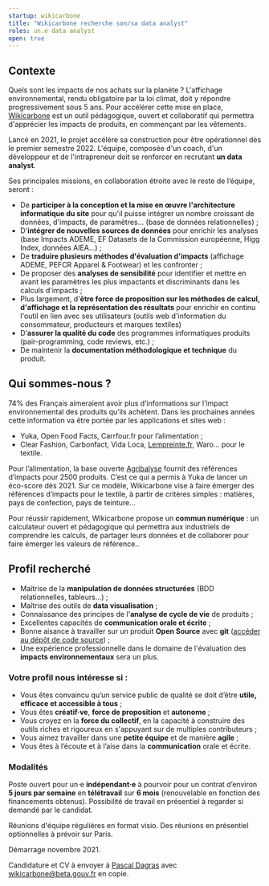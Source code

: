 ```yaml
---
startup: wikicarbone
title: "Wikicarbone recherche son/sa data analyst"
roles: un.e data analyst
open: true
---
```


## Contexte

Quels sont les impacts de nos achats sur la planète ? L'affichage environnemental, rendu obligatoire par la loi climat, doit y répondre progressivement sous 5 ans. Pour accélérer cette mise en place, [Wikicarbone](https://wikicarbone.beta.gouv.fr/) est un outil pédagogique, ouvert et collaboratif qui permettra d'apprécier les impacts de produits, en commençant par les vêtements. 

Lancé en 2021, le projet accélère sa construction pour être opérationnel dès le premier semestre 2022. L'équipe, composée d'un coach, d'un développeur et de l'intrapreneur doit se renforcer en recrutant **un data analyst**.

Ses principales missions, en collaboration étroite avec le reste de l’équipe, seront :

- De **participer à la conception et la mise en œuvre l'architecture informatique du site** pour qu'il puisse intégrer un nombre croissant de données, d'impacts, de paramètres... (base de données relationnelles) ;
- D'**intégrer de nouvelles sources de données** pour enrichir les analyses (base Impacts ADEME, EF Datasets de la Commission européenne, Higg Index, données AIEA...) ;
- De **traduire plusieurs méthodes d'évaluation d'impacts** (affichage ADEME, PEFCR Apparel & Footwear) et les confronter ;
- De proposer des **analyses de sensibilité** pour identifier et mettre en avant les paramètres les plus impactants et discriminants dans les calculs d'impacts ;
- Plus largement, d'**être force de proposition sur les méthodes de calcul, d'affichage et la représentation des résultats** pour enrichir en continu l'outil en lien avec ses utilisateurs (outils web d'information du consommateur, producteurs et marques textiles)
- D’**assurer la qualité du code** des programmes informatiques produits (pair-programming, code reviews, etc.) ;
- De maintenir la **documentation méthodologique et technique** du produit.

## **Qui sommes-nous ?**

74% des Français aimeraient avoir plus d’informations sur l’impact environnemental des
produits qu’ils achètent. Dans les prochaines années cette information va être portée par
les applications et sites web :

- Yuka, Open Food Facts, Carrfour.fr pour l’alimentation ;
- Clear Fashion, Carbonfact, Vida Loca, [Lempreinte.fr](http://lempreinte.fr/), Waro… pour le textile.

Pour l’alimentation, la base ouverte [Agribalyse](https://agribalyse.ademe.fr/) fournit des références d’impacts pour
2500 produits. C’est ce qui a permis à Yuka de lancer un éco-score dès 2021.
Sur ce modèle, Wikicarbone vise à faire émerger des références d’impacts pour le
textile, à partir de critères simples : matières, pays de confection, pays de teinture…

Pour réussir rapidement, WIkicarbone propose un **commun numérique** : un calculateur ouvert
et pédagogique qui permettra aux industriels de comprendre les calculs, de partager
leurs données et de collaborer pour faire émerger les valeurs de référence..

## **Profil recherché**

- Maîtrise de la **manipulation de données structurées** (BDD relationnelles, tableurs...) ;
- Maîtrise des outils de **data visualisation** ;
- Connaissance des principes de l'**analyse de cycle de vie** de produits ;
- Excellentes capacités de **communication orale et écrite** ;
- Bonne aisance à travailler sur un produit **Open Source** avec **git** ([accéder au dépôt de code source](https://github.com/MTES-MCT/wikicarbone)) ;
- Une expérience professionnelle dans le domaine de l'évaluation des **impacts environnementaux** sera un plus.

### **Votre profil nous intéresse si :**

- Vous êtes convaincu qu’un service public de qualité se doit d’être **utile, efficace et accessible à tous** ;
- Vous êtes **créatif·ve**, **force de proposition** et **autonome** ;
- Vous croyez en la **force du collectif**, en la capacité à construire des outils riches et rigoureux en s'appuyant sur de multiples contributeurs ;
- Vous aimez travailler dans une **petite équipe** et de manière **agile** ;
- Vous êtes à l’écoute et à l’aise dans la **communication** orale et écrite.

### **Modalités**

Poste ouvert pour un·e **indépendant·e** à pourvoir pour un contrat d’environ **5 jours par semaine** en **télétravail** sur **6 mois** (renouvelable en fonction des financements obtenus). Possibilité de travail en présentiel à regarder si demandé par le candidat.

Réunions d'équipe régulières en format visio. Des réunions en présentiel optionnelles à prévoir sur Paris.

Démarrage novembre 2021.

Candidature et CV à envoyer à [Pascal Dagras](mailto:pascal.dagras@beta.gouv.fr) avec [wikicarbone@beta.gouv.fr](mailto:wikicarbone@beta.gouv.fr) en copie.
